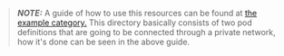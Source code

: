 > **_NOTE:_**  A guide of how to use this resources can be found at  [the example category.](https://github.com/Networks-it-uc3m/L2S-M/tree/main/examples/ping-pong)
> This directory basically consists of two pod definitions that are going to be connected through a private network, how it's done can be seen in the above guide.
